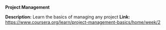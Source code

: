 **Project Management**

**Description:** Learn the basics of managing any project
**Link:** https://www.coursera.org/learn/project-management-basics/home/week/2
